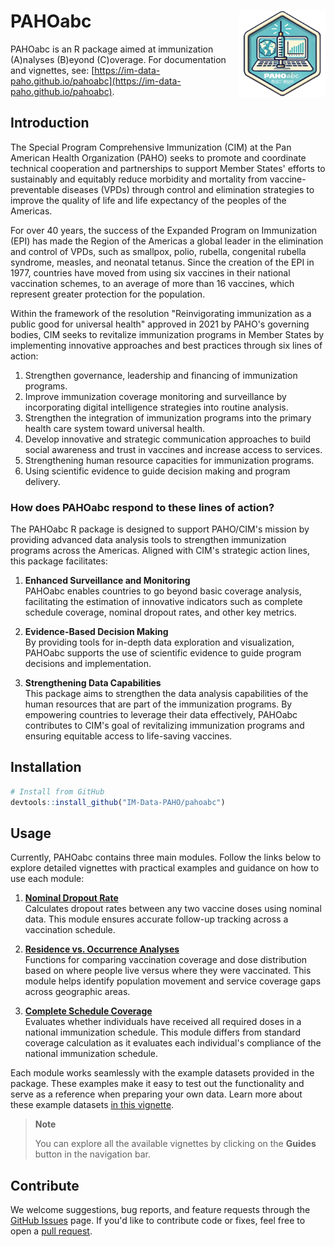 # PAHOabc <img src="man/figures/logo.png" align="right" height="138" />

PAHOabc is an R package aimed at immunization (A)nalyses (B)eyond (C)overage. For documentation and vignettes, see: [https://im-data-paho.github.io/pahoabc](https://im-data-paho.github.io/pahoabc).

## Introduction

The Special Program Comprehensive Immunization (CIM) at the Pan American Health Organization (PAHO) seeks to promote and coordinate technical cooperation and partnerships to support Member States' efforts to sustainably and equitably reduce morbidity and mortality from vaccine-preventable diseases (VPDs) through control and elimination strategies to improve the quality of life and life expectancy of the peoples of the Americas.

For over 40 years, the success of the Expanded Program on Immunization (EPI) has made the Region of the Americas a global leader in the elimination and control of VPDs, such as smallpox, polio, rubella, congenital rubella syndrome, measles, and neonatal tetanus. Since the creation of the EPI in 1977, countries have moved from using six vaccines in their national vaccination schemes, to an average of more than 16 vaccines, which represent greater protection for the population.

Within the framework of the resolution "Reinvigorating immunization as a public good for universal health" approved in 2021 by PAHO's governing bodies, CIM seeks to revitalize immunization programs in Member States by implementing innovative approaches and best practices through six lines of action:

1. Strengthen governance, leadership and financing of immunization programs.
2. Improve immunization coverage monitoring and surveillance by incorporating digital intelligence strategies into routine analysis.
3. Strengthen the integration of immunization programs into the primary health care system toward universal health.
4. Develop innovative and strategic communication approaches to build social awareness and trust in vaccines and increase access to services.
5. Strengthening human resource capacities for immunization programs.
6. Using scientific evidence to guide decision making and program delivery.

### How does PAHOabc respond to these lines of action?

The PAHOabc R package is designed to support PAHO/CIM's mission by providing advanced data analysis tools to strengthen immunization programs across the Americas. Aligned with CIM's strategic action lines, this package facilitates:

1. **Enhanced Surveillance and Monitoring**  
   PAHOabc enables countries to go beyond basic coverage analysis, facilitating the estimation of innovative indicators such as complete schedule coverage, nominal dropout rates, and other key metrics.

2. **Evidence-Based Decision Making**  
   By providing tools for in-depth data exploration and visualization, PAHOabc supports the use of scientific evidence to guide program decisions and implementation.

3. **Strengthening Data Capabilities**  
   This package aims to strengthen the data analysis capabilities of the human resources that are part of the immunization programs. By empowering countries to leverage their data effectively, PAHOabc contributes to CIM's goal of revitalizing immunization programs and ensuring equitable access to life-saving vaccines.

## Installation

```r
# Install from GitHub
devtools::install_github("IM-Data-PAHO/pahoabc")
```

## Usage

Currently, PAHOabc contains three main modules. Follow the links below to explore detailed vignettes with practical examples and guidance on how to use each module:

1. [**Nominal Dropout Rate**](https://im-data-paho.github.io/pahoabc/articles/nominal_dropout_en.html)  
   Calculates dropout rates between any two vaccine doses using nominal data. This module ensures accurate follow-up tracking across a vaccination schedule.

2. [**Residence vs. Occurrence Analyses**](https://im-data-paho.github.io/pahoabc/articles/residence_occurrence_en.html)  
   Functions for comparing vaccination coverage and dose distribution based on where people live versus where they were vaccinated. This module helps identify population movement and service coverage gaps across geographic areas.

3. [**Complete Schedule Coverage**](https://im-data-paho.github.io/pahoabc/articles/complete_schedule_en.html)  
   Evaluates whether individuals have received all required doses in a national immunization schedule. This module differs from standard coverage calculation as it evaluates each individual's compliance of the national immunization schedule.

Each module works seamlessly with the example datasets provided in the package. These examples make it easy to test out the functionality and serve as a reference when preparing your own data. Learn more about these example datasets [in this vignette](https://im-data-paho.github.io/pahoabc/articles/example_datasets_en.html).

> **Note**
> 
> You can explore all the available vignettes by clicking on the **Guides** button in the navigation bar.

## Contribute

We welcome suggestions, bug reports, and feature requests through the [GitHub Issues](https://github.com/IM-Data-PAHO/pahoabc/issues) page. If you'd like to contribute code or fixes, feel free to open a [pull request](https://github.com/IM-Data-PAHO/pahoabc/pulls). 
